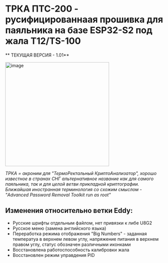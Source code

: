# ТРКА ПТС-200 - русифицированнаая прошивка для паяльника на базе ESP32-S2 под жала T12/TS-100

** ТЕКУЩАЯ ВЕРСИЯ - 1.01**

<img width="329" alt="image" src="https://github.com/rinkanshime/TRCA-PTS200/assets/36573815/25e9bcc2-90b4-402c-92e8-576a775ee341">

_ТРКА = акроним для "ТермоРектальный КриптоАнализатор", хорошо известное в странах СНГ альтернативное название как для самого паяльника, так и для целой ветви прикладной криптографии. Ближайшая иностранная терминология со схожим смыслом - "Advanced Password Removal Toolkit run as root"_ 

## Изменения относительно ветки Eddy:

- Русские шрифты отдельным файлом, нет привязки к либе U8G2
- Русское меню (замена английского языка) 
- Переработка режима отображения "Big Numbers" - заданная температуа в верхнем левом углу, напряжение питания в верхнем правом углу, статус обозначен различными иконками
- Восстановлена работоспособность калибровки жала 
- Восстановлен режим управдения PID


